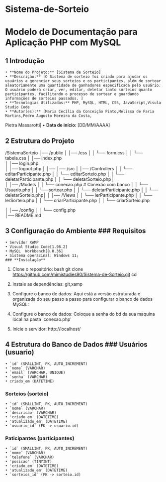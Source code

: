 # Sistema-de-Sorteio
# Modelo de Documentação para Aplicação PHP com MySQL


## 1 Introdução
    • **Nome do Projeto:** [Sistema de Sorteio]
    • **Descrição:** [O Sistema de sorteio foi criado para ajudar os usuários a gerenciar seus sorteios e os participantes, além de sortear aleatoriamente uma quantidade de ganhadores especificada pelo usuário. O usuário poderá criar, ver, editar, deletar tanto sorteios quanto participantes, facilitando o processo de sortear e guardando informações de sorteios passados. ]
    • **Tecnologias Utilizadas:** PHP, MySQL, HTML, CSS, JavaScript,Visula Studio Code
    • **Autor(es):** [Maria Cecília da Conceição Pinto,Melissa de Faria Martins,Pedro Augusto Moreira da Costa,
Pietra Massarotti]
    • **Data de início:** [DD/MM/AAAA]


## 2 Estrutura do Projeto
/SistemaSorteio
│── /public
│   │── /css
│   │   └── form.css
│   │   └── tabela.css
│   │── index.php        
│   │── login.php  
│   │── logout.php
│   │── 
│── /src
│   │── /Controllers
│   │   └── editarParticipante.php
│   │   └── editarSorteio.php
│   │   └── deletarParticipante.php
│   │   └── deletarSorteio.php│   
│   │── /Models
│   │   └── conexao.php   # Conexão com banco
│   │   └── Usuario.php
│   │   └──sortear.php
│   │   └── deletarParticipante.php
│   │   └── deletarSorteio.php│ 
│   │── /Views
│   │   └── lerParticipante.php
│   │   └── lerSorteio.php
│   │   └── criarParticipante.php
│   │   └── criarSorteio.php

│   │── /config
│   │   └── config.php            
│── README.md              




## 3 Configuração do Ambiente ### **Requisitos**
    • Servidor XAMP
    • Visual Studio Code[1.98.2]
    • MySQL  Workbench[8.0.36]
    • Sistema operacinal: Windows 11;
    ### **Instalação**
    
1. Clone o repositório:
bash
git clone https://github.com/mimistudies90/Sistema-de-Sorteio.git
cd 

 2. Instale as dependências:
 git,xamp


 3. Configure o banco de dados:
 Aqui está a versão estruturada e organizada do seu passo a passo para configurar o banco de dados MySQL:

4. Configure o banco de dados:
Coloque a senha do bd da sua maquina lócal na pasta 'conexao.php'

5. Inicie o servidor:
http://localhost/


## 4 Estrutura do Banco de Dados ### **Usuários (usuario)**
    • `id` (SMALLINT, PK, AUTO_INCREMENT)
    • `nome` (VARCHAR)
    • `email` (VARCHAR, UNIQUE)
    • `senha` (VARCHAR)
    • criado_em (DATETIME)
    
### **Sorteios (sorteio)**
    • `id` (SMALLINT, PK, AUTO_INCREMENT)
    • `nome` (VARCHAR)
    • `descricao` (VARCHAR)
    • 'criado_em' (DATETIME)
    • 'atualizado_em' (DATETIME)
    • `usuario_id` (FK -> usuario.id)

### **Paticipantes (participantes)**
    • `id` (SMALLINT, PK, AUTO_INCREMENT)
    • `nome` (VARCHAR)
    • `telefone` (VARCHAR)
    • 'posicao' (TINYINT)
    • 'criado_em' (DATETIME)
    • 'atualizado_em' (DATETIME)
    • `sorteios_id` (FK -> sorteio.id)


    
